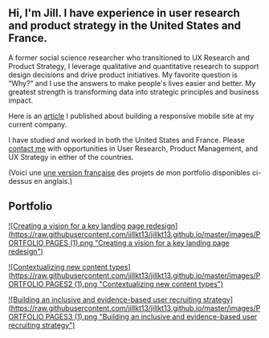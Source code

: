 ## Hi, I'm Jill. I have experience in user research and product strategy in the United States and France.

A former social science researcher who transitioned to UX Research and Product Strategy, I leverage qualitative and quantitative research to support design decisions and drive product initiatives. My favorite question is “Why?” and I use the answers to make people's lives easier and better. My greatest strength is transforming data into strategic principles and business impact. 

Here is an <a href="https://ethn.io/blog/ithaka_mobile">article</a> I published about building a responsive mobile site at my current company. 

I have studied and worked in both the United States and France. Please [contact me](https://docs.google.com/forms/d/e/1FAIpQLSdaM0dB94QPEt9lZqslmL7no4zA9TQ5sY0UnriuiNYZ7fjk-w/viewform?usp=sf_link) with opportunities in User Research, Product Management, and UX Strategy in either of the countries. 

(Voici une [une version française](https://drive.google.com/file/d/17elf_3VFS_ZlCGIXTo-wPVC_9UOaWQAx/view?usp=sharing) des projets de mon portfolio disponibles ci-dessus en anglais.)

## Portfolio
[![Creating a vision for a key landing page redesign](https://raw.githubusercontent.com/jillkt13/jillkt13.github.io/master/images/PORTFOLIO PAGES (1).png "Creating a vision for a key landing page redesign")](https://jillkt13.github.io/urp_redesign)

[![Contextualizing new content types](https://raw.githubusercontent.com/jillkt13/jillkt13.github.io/master/images/PORTFOLIO PAGES2 (1).png "Contextualizing new content types")](https://jillkt13.github.io/sample_page)

[![Building an inclusive and evidence-based user recruiting strategy](https://raw.githubusercontent.com/jillkt13/jillkt13.github.io/master/images/PORTFOLIO PAGES3 (1).png "Building an inclusive and evidence-based user recruiting strategy")](https://jillkt13.github.io/recruiting_strategy)
